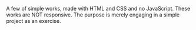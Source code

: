 A few of simple works, made with HTML and CSS and no JavaScript. These works are NOT responsive. The purpose is merely engaging in a simple project as an exercise.
